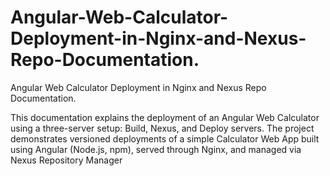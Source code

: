 # Angular-Web-Calculator-Deployment-in-Nginx-and-Nexus-Repo-Documentation.
Angular Web Calculator Deployment in Nginx and Nexus Repo Documentation.


This documentation explains the deployment of an Angular Web Calculator using a
three-server setup: Build, Nexus, and Deploy servers.
The project demonstrates versioned deployments of a simple Calculator Web App built using Angular (Node.js, npm), served through Nginx, and managed via
Nexus Repository Manager
